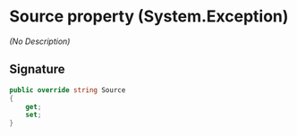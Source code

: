 # Source property (System.Exception)
_(No Description)_

## Signature
```csharp
public override string Source
{
    get;
    set;
}
```
